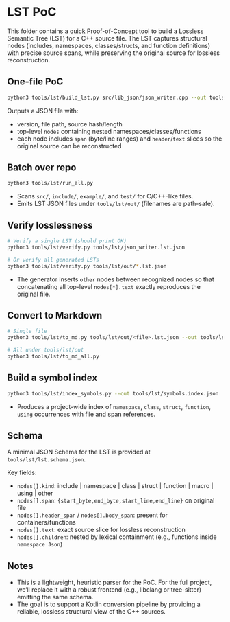 # LST PoC

This folder contains a quick Proof-of-Concept tool to build a Lossless Semantic Tree (LST) for a C++ source file. The LST captures structural nodes (includes, namespaces, classes/structs, and function definitions) with precise source spans, while preserving the original source for lossless reconstruction.

## One-file PoC

```sh
python3 tools/lst/build_lst.py src/lib_json/json_writer.cpp --out tools/lst/json_writer.lst.json
```

Outputs a JSON file with:
- version, file path, source hash/length
- top-level `nodes` containing nested namespaces/classes/functions
- each node includes `span` (byte/line ranges) and `header`/`text` slices so the original source can be reconstructed

## Batch over repo

```sh
python3 tools/lst/run_all.py
```
- Scans `src/`, `include/`, `example/`, and `test/` for C/C++-like files.
- Emits LST JSON files under `tools/lst/out/` (filenames are path-safe).

## Verify losslessness

```sh
# Verify a single LST (should print OK)
python3 tools/lst/verify.py tools/lst/json_writer.lst.json

# Or verify all generated LSTs
python3 tools/lst/verify.py tools/lst/out/*.lst.json
```
- The generator inserts `other` nodes between recognized nodes so that concatenating all top-level `nodes[*].text` exactly reproduces the original file.

## Convert to Markdown

```sh
# Single file
python3 tools/lst/to_md.py tools/lst/out/<file>.lst.json --out tools/lst/out/<file>.lst.md

# All under tools/lst/out
python3 tools/lst/to_md_all.py
```

## Build a symbol index

```sh
python3 tools/lst/index_symbols.py --out tools/lst/symbols.index.json
```
- Produces a project-wide index of `namespace`, `class`, `struct`, `function`, `using` occurrences with file and span references.

## Schema

A minimal JSON Schema for the LST is provided at `tools/lst/lst.schema.json`.

Key fields:
- `nodes[].kind`: include | namespace | class | struct | function | macro | using | other
- `nodes[].span`: `{start_byte,end_byte,start_line,end_line}` on original file
- `nodes[].header_span` / `nodes[].body_span`: present for containers/functions
- `nodes[].text`: exact source slice for lossless reconstruction
- `nodes[].children`: nested by lexical containment (e.g., functions inside `namespace Json`)

## Notes

- This is a lightweight, heuristic parser for the PoC. For the full project, we’ll replace it with a robust frontend (e.g., libclang or tree-sitter) emitting the same schema.
- The goal is to support a Kotlin conversion pipeline by providing a reliable, lossless structural view of the C++ sources.

